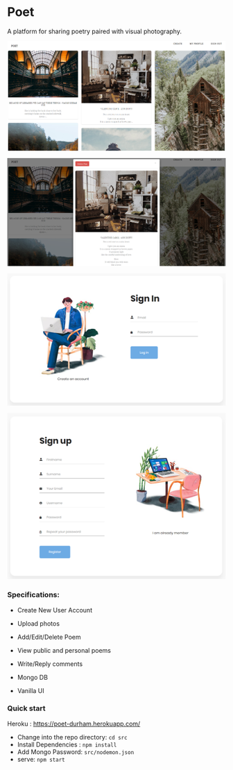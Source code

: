 # Poet
A platform for sharing poetry paired with visual
photography.

![Main Page](main-page.PNG)

![View Poem](view-poem.PNG)

![Sign In](sign-in.PNG)

![Sign Up](sign-up.PNG)

###  Specifications:
* Create New User Account
* Upload photos
* Add/Edit/Delete Poem
* View public and personal poems
* Write/Reply comments

* Mongo DB
* Vanilla UI

### Quick start
Heroku : https://poet-durham.herokuapp.com/
* Change into the repo directory: `cd src`
* Install Dependencies : `npm install`
* Add Mongo Password: `src/nodemon.json`
* serve: `npm start`

